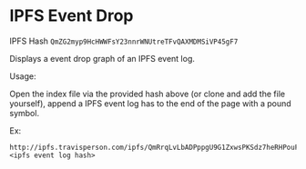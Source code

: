 IPFS Event Drop
===============

IPFS Hash `QmZG2myp9HcHWWFsY23nnrWNUtreTFvQAXMDMSiVP45gF7`

Displays a event drop graph of an IPFS event log.

Usage:

Open the index file via the provided hash above (or clone and add the file yourself), append a IPFS event log has to the end of the page with a pound symbol.

Ex:

```
http://ipfs.travisperson.com/ipfs/QmRrqLvLbADPppgU9G1ZxwsPKSdz7heRHPouFvQF2ysrfX#<ipfs event log hash>
```
